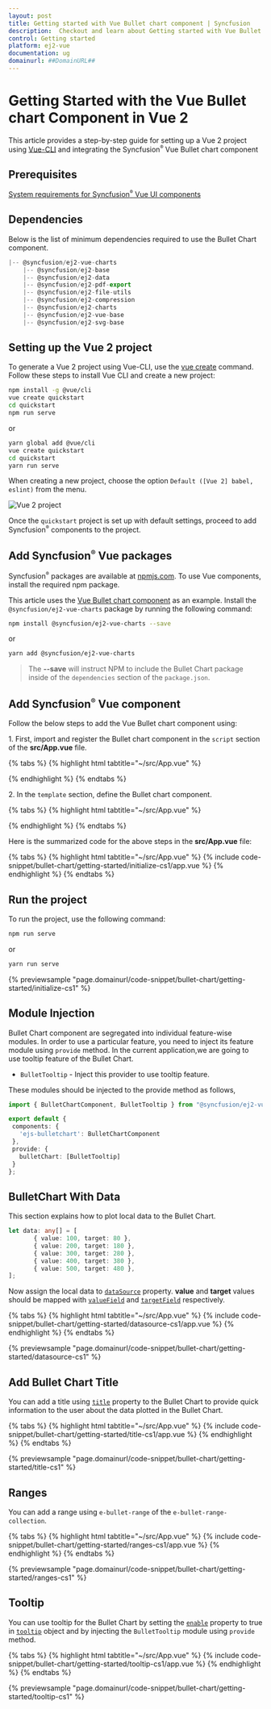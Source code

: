 ```yaml
---
layout: post
title: Getting started with Vue Bullet chart component | Syncfusion
description:  Checkout and learn about Getting started with Vue Bullet chart component of Syncfusion Essential JS 2 and more details.
control: Getting started 
platform: ej2-vue
documentation: ug
domainurl: ##DomainURL##
---
```


# Getting Started with the Vue Bullet chart Component in Vue 2

This article provides a step-by-step guide for setting up a Vue 2 project using [Vue-CLI](https://cli.vuejs.org/) and integrating the Syncfusion<sup style="font-size:70%">&reg;</sup> Vue Bullet chart component

## Prerequisites

[System requirements for Syncfusion<sup style="font-size:70%">&reg;</sup> Vue UI components](https://ej2.syncfusion.com/vue/documentation/system-requirements/)

## Dependencies

Below is the list of minimum dependencies required to use the Bullet Chart component.

```javascript
|-- @syncfusion/ej2-vue-charts
    |-- @syncfusion/ej2-base
    |-- @syncfusion/ej2-data
    |-- @syncfusion/ej2-pdf-export
    |-- @syncfusion/ej2-file-utils
    |-- @syncfusion/ej2-compression
    |-- @syncfusion/ej2-charts
    |-- @syncfusion/ej2-vue-base
    |-- @syncfusion/ej2-svg-base
```

## Setting up the Vue 2 project

To generate a Vue 2 project using Vue-CLI, use the [vue create](https://cli.vuejs.org/#getting-started) command. Follow these steps to install Vue CLI and create a new project:

```bash
npm install -g @vue/cli
vue create quickstart
cd quickstart
npm run serve
```

or

```bash
yarn global add @vue/cli
vue create quickstart
cd quickstart
yarn run serve
```

When creating a new project, choose the option `Default ([Vue 2] babel, eslint)` from the menu.

![Vue 2 project](../appearance/images/vue2-terminal.png)

Once the `quickstart` project is set up with default settings, proceed to add Syncfusion<sup style="font-size:70%">&reg;</sup> components to the project.

## Add Syncfusion<sup style="font-size:70%">&reg;</sup> Vue packages

Syncfusion<sup style="font-size:70%">&reg;</sup> packages are available at [npmjs.com](https://www.npmjs.com/search?q=ej2-vue). To use Vue components, install the required npm package.

This article uses the [Vue Bullet chart component](https://www.syncfusion.com/vue-components/vue-bullet-chart) as an example. Install the `@syncfusion/ej2-vue-charts` package by running the following command:

```bash
npm install @syncfusion/ej2-vue-charts --save
```
or

```bash
yarn add @syncfusion/ej2-vue-charts
```

> The **--save** will instruct NPM to include the Bullet Chart package inside of the `dependencies` section of the `package.json`.

## Add Syncfusion<sup style="font-size:70%">&reg;</sup> Vue component

Follow the below steps to add the Vue Bullet chart component using:

1\. First, import and register the Bullet chart component in the `script` section of the **src/App.vue** file.

{% tabs %}
{% highlight html tabtitle="~/src/App.vue" %}

<script>
import { BulletChartComponent } from '@syncfusion/ej2-vue-charts';

export default {
  components: {
    'ejs-bulletchart': BulletChartComponent
  }
}
</script>

{% endhighlight %}
{% endtabs %}

2\. In the `template` section, define the Bullet chart component.

{% tabs %}
{% highlight html tabtitle="~/src/App.vue" %}

<template>
  <div>
      <ejs-bulletchart id="bulletChart"> </ejs-bulletchart>
  </div>
</template>

{% endhighlight %}
{% endtabs %}

Here is the summarized code for the above steps in the **src/App.vue** file:

{% tabs %}
{% highlight html tabtitle="~/src/App.vue" %}
{% include code-snippet/bullet-chart/getting-started/initialize-cs1/app.vue %}
{% endhighlight %}
{% endtabs %}

## Run the project

To run the project, use the following command:

```bash
npm run serve
```

or

```bash
yarn run serve
```
        
{% previewsample "page.domainurl/code-snippet/bullet-chart/getting-started/initialize-cs1" %}

## Module Injection

Bullet Chart component are segregated into individual feature-wise modules. In order to use a particular feature, you need to inject its feature module using `provide` method. In the current application,we are going to use tooltip feature of the Bullet Chart.

* `BulletTooltip` - Inject this provider to use tooltip feature.

These modules should be injected to the provide method as follows,

 ```ts
import { BulletChartComponent, BulletTooltip } from "@syncfusion/ej2-vue-charts";

export default {
  components: {
    'ejs-bulletchart': BulletChartComponent
  },
  provide: {
    bulletChart: [BulletTooltip]
  }
};
 ```

## BulletChart With Data

This section explains how to plot local data to the Bullet Chart.

```ts
let data: any[] = [
       { value: 100, target: 80 },
       { value: 200, target: 180 },
       { value: 300, target: 280 },
       { value: 400, target: 380 },
       { value: 500, target: 480 },
];
```

Now assign the local data to [`dataSource`](https://ej2.syncfusion.com/vue/documentation/api/bullet-chart/#datasource) property. **value** and **target** values should be mapped with [`valueField`](https://ej2.syncfusion.com/vue/documentation/api/bullet-chart/#valuefield) and  [`targetField`](https://ej2.syncfusion.com/vue/documentation/api/bullet-chart/#targetfield) respectively.

{% tabs %}
{% highlight html tabtitle="~/src/App.vue" %}
{% include code-snippet/bullet-chart/getting-started/datasource-cs1/app.vue %}
{% endhighlight %}
{% endtabs %}
        
{% previewsample "page.domainurl/code-snippet/bullet-chart/getting-started/datasource-cs1" %}

## Add Bullet Chart Title

You can add a title using [`title`](https://ej2.syncfusion.com/vue/documentation/api/bullet-chart/#title) property to the Bullet Chart to provide quick
information to the user about the data plotted in the Bullet Chart.

{% tabs %}
{% highlight html tabtitle="~/src/App.vue" %}
{% include code-snippet/bullet-chart/getting-started/title-cs1/app.vue %}
{% endhighlight %}
{% endtabs %}
        
{% previewsample "page.domainurl/code-snippet/bullet-chart/getting-started/title-cs1" %}

## Ranges

You can add a range using `e-bullet-range` of the `e-bullet-range-collection`.

{% tabs %}
{% highlight html tabtitle="~/src/App.vue" %}
{% include code-snippet/bullet-chart/getting-started/ranges-cs1/app.vue %}
{% endhighlight %}
{% endtabs %}
        
{% previewsample "page.domainurl/code-snippet/bullet-chart/getting-started/ranges-cs1" %}

## Tooltip

You can use tooltip for the Bullet Chart by setting the [`enable`](https://ej2.syncfusion.com/vue/documentation/api/bullet-chart/bulletTooltipSettingsModel/#enable) property to true in [`tooltip`](https://ej2.syncfusion.com/vue/documentation/api/bullet-chart/#tooltip) object and by injecting the `BulletTooltip` module using `provide` method.

{% tabs %}
{% highlight html tabtitle="~/src/App.vue" %}
{% include code-snippet/bullet-chart/getting-started/tooltip-cs1/app.vue %}
{% endhighlight %}
{% endtabs %}
        
{% previewsample "page.domainurl/code-snippet/bullet-chart/getting-started/tooltip-cs1" %}